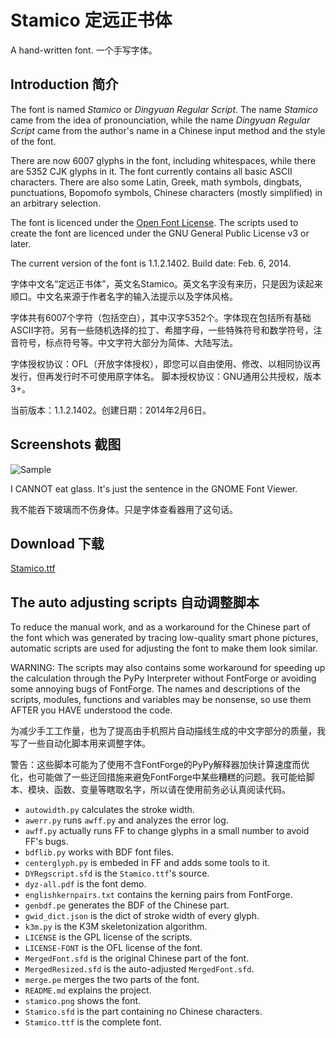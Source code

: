 Stamico 定远正书体
================
A hand-written font.
一个手写字体。

Introduction 简介
----------------
The font is named _Stamico_ or _Dingyuan Regular Script_. The name _Stamico_ came from the idea of pronounciation, while the name _Dingyuan Regular Script_ came from the author's name in a Chinese input method and the style of the font.

There are now 6007 glyphs in the font, including whitespaces, while there are 5352 CJK glyphs in it. The font currently contains all basic ASCII characters. There are also some Latin, Greek, math symbols, dingbats, punctuations, Bopomofo symbols, Chinese characters (mostly simplified) in an arbitrary selection.

The font is licenced under the [Open Font License](http://scripts.sil.org/OFL).
The scripts used to create the font are licenced under the GNU General Public License v3 or later.

The current version of the font is 1.1.2.1402. Build date: Feb. 6, 2014.


字体中文名“定远正书体”，英文名Stamico。英文名字没有来历，只是因为读起来顺口。中文名来源于作者名字的输入法提示以及字体风格。

字体共有6007个字符（包括空白），其中汉字5352个。字体现在包括所有基础ASCII字符。另有一些随机选择的拉丁、希腊字母，一些特殊符号和数学符号，注音符号，标点符号等。中文字符大部分为简体、大陆写法。

字体授权协议：OFL（开放字体授权），即您可以自由使用、修改、以相同协议再发行，但再发行时不可使用原字体名。
脚本授权协议：GNU通用公共授权，版本3+。

当前版本：1.1.2.1402。创建日期：2014年2月6日。

Screenshots 截图
---------------
![Sample](https://github.com/gumblex/stamico/blob/master/stamico.png?raw=true)

I CANNOT eat glass. It's just the sentence in the GNOME Font Viewer.

我不能吞下玻璃而不伤身体。只是字体查看器用了这句话。

Download 下载
------------
[Stamico.ttf](https://github.com/gumblex/stamico/blob/master/Stamico.ttf?raw=true)

The auto adjusting scripts 自动调整脚本
-------------------------------------
To reduce the manual work, and as a workaround for the Chinese part of the font which was generated by tracing low-quality smart phone pictures, automatic scripts are used for adjusting the font to make them look similar.

WARNING: The scripts may also contains some workaround for speeding up the calculation through the PyPy Interpreter without FontForge or avoiding some annoying bugs of FontForge. The names and descriptions of the scripts, modules, functions and variables may be nonsense, so use them AFTER you HAVE understood the code.

为减少手工工作量，也为了提高由手机照片自动描线生成的中文字部分的质量，我写了一些自动化脚本用来调整字体。

警告：这些脚本可能为了使用不含FontForge的PyPy解释器加快计算速度而优化，也可能做了一些迂回措施来避免FontForge中某些糟糕的问题。我可能给脚本、模块、函数、变量等瞎取名字，所以请在使用前务必认真阅读代码。

* `autowidth.py` calculates the stroke width.
* `awerr.py` runs `awff.py` and analyzes the error log.
* `awff.py` actually runs FF to change glyphs in a small number to avoid FF's bugs.
* `bdflib.py` works with BDF font files.
* `centerglyph.py` is embeded in FF and adds some tools to it.
* `DYRegscript.sfd` is the `Stamico.ttf`'s source.
* `dyz-all.pdf` is the font demo.
* `englishkernpairs.txt` contains the kerning pairs from FontForge.
* `genbdf.pe` generates the BDF of the Chinese part.
* `gwid_dict.json` is the dict of stroke width of every glyph.
* `k3m.py` is the K3M skeletonization algorithm.
* `LICENSE` is the GPL license of the scripts.
* `LICENSE-FONT` is the OFL license of the font.
* `MergedFont.sfd` is the original Chinese part of the font.
* `MergedResized.sfd` is the auto-adjusted `MergedFont.sfd`.
* `merge.pe` merges the two parts of the font.
* `README.md` explains the project.
* `stamico.png` shows the font.
* `Stamico.sfd` is the part containing no Chinese characters.
* `Stamico.ttf` is the complete font.
